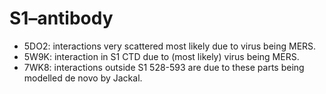 S1–antibody
===========

* 5DO2: interactions very scattered most likely due to virus being MERS.
* 5W9K: interaction in S1 CTD due to (most likely) virus being MERS.
* 7WK8: interactions outside S1 528-593 are due to these parts being modelled de novo by Jackal.
